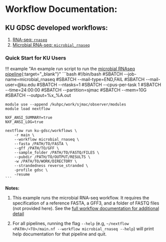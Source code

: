 # Workflow Documentation: 

## KU GDSC developed workflows: 

1. [RNA-seq: `rnaseq`](rnaseq.md)
1. [Microbial RNA-seq: `microbial_rnaseq`](microbial_rnaseq.md)  


### Quick Start for KU Users

!!! example "An example run script to run the [microbial RNAseq pipeline](https://github.com/KU-GDSC/workflows){:target="\_blank"}"
    ```bash
    #!/bin/bash
    #SBATCH --job-name=microbial_rnaseq
    #SBATCH --mail-type=END,FAIL
    #SBATCH --mail-user=<USERNAME>@ku.edu
    #SBATCH --ntasks=1
    #SBATCH --cpus-per-task 1
    #SBATCH --time=24:00:00
    #SBATCH --partition=sjmac
    #SBATCH --mem=10G
    #SBATCH --output=%x_%A.out

    module use --append /kuhpc/work/sjmac/observer/modules
    module load nextflow

    NXF_ANSI_SUMMARY=true
    NXF_ANSI_LOG=true

    nextflow run ku-gdsc/workflows \
        -r main \
        --workflow microbial_rnaseq \
        --fasta /PATH/TO/FASTA \
        --gff /PATH/TO/GFF \
        --sample_folder /PATH/TO/FASTQ/FILES \
        --pubdir /PATH/TO/OUTPUT/RESULTS \
        -w /PATH/TO/WORK/DIRECTORY \
        --strandedness reverse_stranded \
        -profile gdsc \
        -resume
    ```
**Notes:** 

1. This example runs the microbial RNA-seq workflow. It requires the specification of a reference FASTA, a GFF3, and a folder of FASTQ files (not provided here). See the [full workflow documentation for additional detail](microbial_rnaseq.md)

1. For all pipelines, running the flag `--help` (e.g, `~/nextflow <PATH>/<TO>/main.nf --workflow microbial_rnaseq --help`) will print help documentation for that pipeline and quit.
